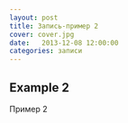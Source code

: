 ```yaml
---
layout: post
title: Запись-пример 2
cover: cover.jpg
date:   2013-12-08 12:00:00
categories: записи
---
```


## Example 2

Пример 2
